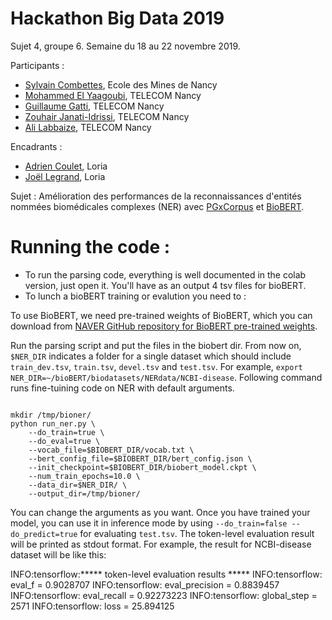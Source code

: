 # Hackathon Big Data 2019

Sujet 4, groupe 6. Semaine du 18 au 22 novembre 2019.

Participants :
- [Sylvain Combettes](https://www.linkedin.com/in/sylvain-combettes/), Ecole des Mines de Nancy
- [Mohammed El Yaagoubi](https://www.linkedin.com/in/melyaagoubi/), TELECOM Nancy
- [Guillaume Gatti](https://www.linkedin.com/in/guillaume-gatti-b2a482149/), TELECOM Nancy
- [Zouhair Janati-Idrissi](https://www.linkedin.com/in/zouhair-janati-idrissi/), TELECOM Nancy
- [Ali Labbaize](https://www.linkedin.com/in/alilabbaize/), TELECOM Nancy

Encadrants :
- [Adrien Coulet](https://members.loria.fr/ACoulet/), Loria
- [Joël Legrand](http://joel-legrand.fr/hugo/), Loria

Sujet : Amélioration des performances de la reconnaissances d'entités nommées biomédicales complexes (NER) avec [PGxCorpus](https://www.biorxiv.org/content/10.1101/534388v3) et [BioBERT](https://arxiv.org/abs/1901.08746).

# Running the code :

- To run the parsing code, everything is well documented in the colab version, just open it. You'll have as an output 4 tsv files for bioBERT.
- To lunch a bioBERT training or evalution you need to : 

To use BioBERT, we need pre-trained weights of BioBERT, which you can download from [NAVER GitHub repository for BioBERT pre-trained weights](https://github.com/naver/biobert-pretrained).

Run the parsing script and put the files in the biobert dir. From now on, `$NER_DIR` indicates a folder for a single dataset which should include `train_dev.tsv`, `train.tsv`, `devel.tsv` and `test.tsv`. For example, `export NER_DIR=~/bioBERT/biodatasets/NERdata/NCBI-disease`. Following command runs fine-tuining code on NER with default arguments.
```

mkdir /tmp/bioner/
python run_ner.py \
    --do_train=true \
    --do_eval=true \
    --vocab_file=$BIOBERT_DIR/vocab.txt \
    --bert_config_file=$BIOBERT_DIR/bert_config.json \
    --init_checkpoint=$BIOBERT_DIR/biobert_model.ckpt \
    --num_train_epochs=10.0 \
    --data_dir=$NER_DIR/ \
    --output_dir=/tmp/bioner/
```
You can change the arguments as you want. Once you have trained your model, you can use it in inference mode by using `--do_train=false --do_predict=true` for evaluating `test.tsv`.
The token-level evaluation result will be printed as stdout format. For example, the result for NCBI-disease dataset will be like this:

INFO:tensorflow:***** token-level evaluation results *****
INFO:tensorflow:  eval_f = 0.9028707
INFO:tensorflow:  eval_precision = 0.8839457
INFO:tensorflow:  eval_recall = 0.92273223
INFO:tensorflow:  global_step = 2571
INFO:tensorflow:  loss = 25.894125
```
